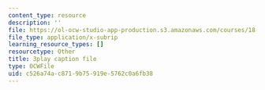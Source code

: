 ```yaml
---
content_type: resource
description: ''
file: https://ol-ocw-studio-app-production.s3.amazonaws.com/courses/18-01sc-single-variable-calculus-fall-2010/c526a74ac8719b75919e5762c0a6fb38_aeXp1zC6Hls.srt
file_type: application/x-subrip
learning_resource_types: []
resourcetype: Other
title: 3play caption file
type: OCWFile
uid: c526a74a-c871-9b75-919e-5762c0a6fb38
---
```

